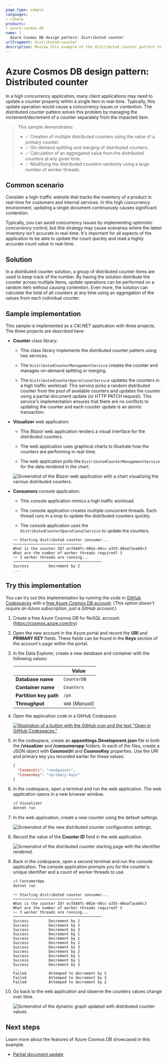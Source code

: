 ```yaml
---
page_type: sample
languages:
- csharp
products:
- azure-cosmos-db
name: |
  Azure Cosmos DB design pattern: Distributed counter
urlFragment: distributed-counter
description: Review this example of the distributed counter pattern to keep track of a number in a high concurrency environment.
---
```


# Azure Cosmos DB design pattern: Distributed counter

In a high concurrency application, many client applications may need to update a counter property within a single item in real-time. Typically, this update operation would cause a concurrency issues or contention. The distributed counter pattern solves this problem by managing the increment/decrement of a counter separately from the impacted item.

> This sample demonstrates:
>
> - ✅ Creation of multiple distributed counters using the value of a primary counter.
> - ✅ On-demand splitting and merging of distributed counters.
> - ✅ Calculation of an aggregated value from the distributed counters at any given time.
> - ✅ Modifying the distributed counters randomly using a large number of worker threads.
>

## Common scenario

Consider a high-traffic website that tracks the inventory of a product in real-time for customers and internal services. In this high concurrency environment, updating a single document continuously causes significant contention.

Typically, you can avoid concurrency issues by implementing optimistic concurrency control, but this strategy may cause scenarios where the latest inventory isn't accurate in real-time. It's important for all aspects of the application to be able to update the count quickly and read a highly accurate count value in real-time.

## Solution

In a distributed counter solution, a group of distributed counter items are used to keep track of the number. By having the solution distribute the counter across multiple items, update operations can be performed on a random item without causing contention. Even more, the solution can calculate the total of all counters at any time using an aggregation of the values from each individual counter.

## Sample implementation

This sample is implemented as a C#/.NET application with three projects. The three projects are described here:

- **Counter** class library:

  - This class library implements the distributed counter pattern using two services.

  - The `DistributedCounterManagementService` creates the counter and manages on-demand splitting or merging.

  - The `DistributedCounterOperationalService` updates the counters in a high traffic workload. This service picks a random distributed counter from the pool of available counters and updates the counter using a partial document update (or HTTP PATCH request). This service's implementation ensures that there are no conflicts to updating the counter and each counter update is an atomic transaction.

- **Visualizer** web application:

  - This Blazor web application renders a visual interface for the distributed counters.

  - The web application uses graphical charts to illustrate how the counters are performing in real-time.
  
  - The web application polls the `DistributedCounterManagementService` for the data rendered in the chart.

  ![Screenshot of the Blazor web application with a chart visualizing the various distributed counters.](media/distributed-counter-chart-visualization.png)

- **Consumers** console application:

  - This console application mimics a high traffic workload.

  - The console application creates multiple concurrent threads. Each thread runs in a loop to update the distributed counters quickly.

  - The console application uses the `DistributedCounterOperationalService` to update the counters.

  ```output
  ── Starting distributed counter consumer... ───────────────────────────────
  What is the counter ID? ecfd48fc-002e-49cc-a355-40eaf1ea69c3
  What are the number of worker threads required? 3
  ── 3 worker threads are running... ────────────────────────────────────────
  Success         Decrement by 2
  ...
  ```

## Try this implementation

You can try out this implementation by running the code in [GitHub Codespaces](https://docs.github.com/codespaces/overview) with a [free Azure Cosmos DB account](https://learn.microsoft.com/azure/cosmos-db/try-free). (*This option doesn't require an Azure subscription, just a GitHub account.*)

1. Create a free Azure Cosmos DB for NoSQL account: (<https://cosmos.azure.com/try>)

1. Open the new account in the Azure portal and record the **URI** and **PRIMARY KEY** fields. These fields can be found in the **Keys** section of the account's page within the portal.

1. In the Data Explorer, create a new database and container with the following values:

    | | Value |
    | --- | --- |
    | **Database name** | `CounterDB` |
    | **Container name** | `Counters` |
    | **Partition key path** | `/pk` |
    | **Throughput** | `400` (*Manual*) |

1. Open the application code in a GitHub Codespace:

    [![Illustration of a button with the GitHub icon and the text "Open in GitHub Codespaces."](../media/open-github-codespace-button.svg)](https://github.com/codespaces/new?hide_repo_select=true&ref=main&repo=613998360&devcontainer_path=.devcontainer%2Fdistributed-counter%2Fdevcontainer.json)

1. In the codespace, create an **appsettings.Development.json** file in both the **/visualizer** and **/consumerapp** folders. In each of the files, create a JSON object with **CosmosUri** and **CosmosKey** properties. Use the URI and primary key you recorded earlier for these values:

    ```json
    {
      "CosmosUri": "<endpoint>",
      "CosmosKey": "<primary-key>"
    }
    ```

1. In the codespace, open a terminal and run the web application. The web application opens in a new browser window.

    ```bash
    cd Visualizer
    dotnet run
    ```

1. In the web application, create a new counter using the default settings.

    ![Screenshot of the new distributed counter configuration settings.](media/distributed-counter-configuration-settings.png)

1. Record the value of the **Counter ID** field in the web application.

    ![Screenshot of the distributed counter starting page with the identifier rendered.](media/distributed-counter-identifier.png)

1. Back in the codespace, open a second terminal and run the console application. The console application prompts you for the counter's unique identifier and a count of worker threads to use.

    ```bash
    cd ConsumerApp
    dotnet run
    ```

    ```output
    ── Starting distributed counter consumer... ───────────────────────────────
    What is the counter ID? ecfd48fc-002e-49cc-a355-40eaf1ea69c3
    What are the number of worker threads required? 3
    ── 3 worker threads are running... ────────────────────────────────────────
    Success         Decrement by 2
    Success         Decrement by 3
    Success         Decrement by 3
    Success         Decrement by 1
    Success         Decrement by 1
    Success         Decrement by 2
    Success         Decrement by 3
    Success         Decrement by 2
    Success         Decrement by 1
    Success         Decrement by 1
    Success         Decrement by 3
    ...
    Failed          Attemped to decrement by 2
    Failed          Attemped to decrement by 3
    Failed          Attemped to decrement by 2
    ```

1. Go back to the web application and observe the counters values change over time.

    ![Screenshot of the dynamic graph updated with distributed counter values.](media/distributed-counter-graph.png)

## Next steps

Learn more about the features of Azure Cosmos DB showcased in this example.

- [Partial document update](https://learn.microsoft.com/azure/cosmos-db/partial-document-update)
